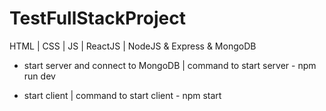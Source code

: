 # TestFullStackProject
HTML | CSS | JS | ReactJS | NodeJS &amp; Express &amp; MongoDB

* start server and connect to MongoDB |
  command to start server - npm run dev
  
* start client |
  command to start client - npm start
